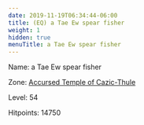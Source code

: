 ```yaml
---
date: 2019-11-19T06:34:44-06:00
title: (EQ) a Tae Ew spear fisher
weight: 1
hidden: true
menuTitle: a Tae Ew spear fisher
---
```


Name: a Tae Ew spear fisher


Zone: [Accursed Temple of Cazic-Thule](/en/eq/exploration/accursed_temple_of_cazicthule)

Level: 54

Hitpoints: 14750